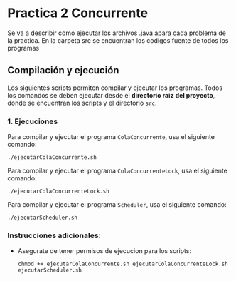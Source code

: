 # Practica 2 Concurrente
Se va a describir como ejecutar los archivos .java apara cada problema de la practica. En la carpeta src se encuentran los codigos fuente de todos los programas

## Compilación y ejecución

Los siguientes scripts permiten compilar y ejecutar los programas. Todos los comandos se deben ejecutar desde el **directorio raiz del proyecto**, donde se encuentran los scripts y el directorio `src`.

### 1. Ejecuciones

Para compilar y ejecutar el programa `ColaConcurrente`, usa el siguiente comando:

```
./ejecutarColaConcurrente.sh
```
Para compilar y ejecutar el programa `ColaConcurrenteLock`, usa el siguiente comando:

```
./ejecutarColaConcurrenteLock.sh
```
Para compilar y ejecutar el programa `Scheduler`, usa el siguiente comando:

```
./ejecutarScheduler.sh
```

### Instrucciones adicionales:
- Asegurate de tener permisos de ejecucion para los scripts:
  
  ```
  chmod +x ejecutarColaConcurrente.sh ejecutarColaConcurrenteLock.sh ejecutarScheduler.sh
  ```




